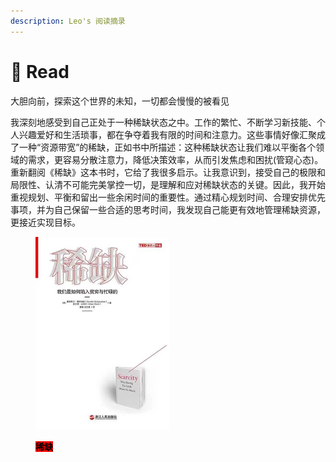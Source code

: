 ```yaml
---
description: Leo's 阅读摘录
---
```


# 📖 Read

大胆向前，探索这个世界的未知，一切都会慢慢的被看见

我深刻地感受到自己正处于一种稀缺状态之中。工作的繁忙、不断学习新技能、个人兴趣爱好和生活琐事，都在争夺着我有限的时间和注意力。这些事情好像汇聚成了一种“资源带宽”的稀缺，正如书中所描述：这种稀缺状态让我们难以平衡各个领域的需求，更容易分散注意力，降低决策效率，从而引发焦虑和困扰(管窥心态)。 重新翻阅《稀缺》这本书时，它给了我很多启示。让我意识到，接受自己的极限和局限性、认清不可能完美掌控一切，是理解和应对稀缺状态的关键。因此，我开始重视规划、平衡和留出一些余闲时间的重要性。通过精心规划时间、合理安排优先事项，并为自己保留一些合适的思考时间，我发现自己能更有效地管理稀缺资源，更接近实现目标。

&#x20;

<figure><img src="image.png" alt="" width="214"><figcaption><p><mark style="background-color:red;"><strong>稀缺</strong></mark></p></figcaption></figure>
